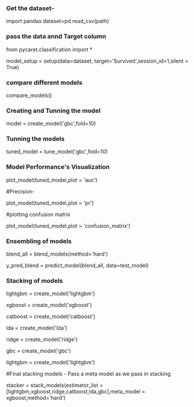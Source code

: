 ### Get the dataset-
import pandas
dataset=pd.read_csv(path)

### pass the data annd Target column
from pycaret.classification import *

model_setup = setup(data=dataset, target='Survived',session_id=1,silent = True)

### compare different models 
compare_models()

### Creating and Tunning the model
model = create_model('gbc',fold=10)

### Tunning the models 
tuned_model = tune_model('gbc',fold=10)

### Model Performance's Visualization
plot_model(tuned_model,plot = 'auc')

#Precision-

plot_model(tuned_model,plot = 'pr')

#plotting confusion matrix

plot_model(tuned_model,plot = 'confusion_matrix')

### Ensembling of models
blend_all = blend_models(method='hard')

y_pred_blend = predict_model(blend_all, data=test_model)

### Stacking of models

lightgbm = create_model('lightgbm')

xgboost = create_model('xgboost')

catboost = create_model('catboost')

lda = create_model('lda')

ridge = create_model('ridge')

gbc = create_model('gbc')

lightgbm = create_model('lightgbm')


#Final stacking models - Pass a meta model as we pass in stacking 

stacker = stack_models(estimator_list = [lightgbm,xgboost,ridge,catboost,lda,gbc],meta_model = xgboost,method='hard')
